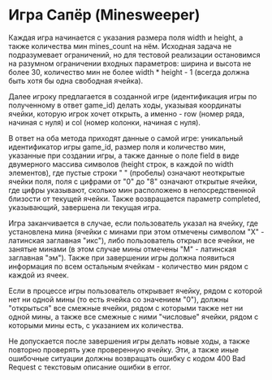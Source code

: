 # **Игра Сапёр (Minesweeper)**

Каждая игра начинается с указания размера поля width и height, а также количества мин mines_count на нём. Исходная задача не подразумевает ограничений, но для тестовой реализации остановимся на разумном ограничении входных параметров: ширина и высота не более 30, количество мин не более width * height - 1 (всегда должна быть хотя бы одна свободная ячейка).

Далее игроку предлагается в созданной игре (идентификация игры по полученному в ответ game_id) делать ходы, указывая координаты ячейки, которую игрок хочет открыть, а именно - row (номер ряда, начиная с нуля) и col (номер колонки, начиная с нуля).

В ответ на оба метода приходят данные о самой игре: уникальный идентификатор игры game_id, размер поля и количество мин, указанные при создании игры, а также данные о поле field в виде двумерного массива символов (height строк, в каждой по width элементов), где пустые строки " " (пробелы) означают неоткрытые ячейки поля, поля с цифрами от "0" до "8" означают открытые ячейки, где цифры указывают, сколько мин расположено в непосредственной близости от текущей ячейки. Также возвращается параметр completed, указывающий, завершена ли текущая игра.

Игра заканчивается в случае, если пользователь указал на ячейку, где установлена мина (ячейки с минами при этом отмечены символом "X" - латинская заглавная "икс"), либо пользователь открыл все ячейки, не занятые минами (в этом случае мины отмечены "M" - латинская заглавная "эм"). Также при завершении игры должна появиться информация по всем остальным ячейкам - количество мин рядом с каждой из ячеек.

Если в процессе игры пользователь открывает ячейку, рядом с которой нет ни одной мины (то есть ячейка со значением "0"), должны "открыться" все смежные ячейки, рядом с которыми также нет ни одной мины, а также все смежные с ними "числовые" ячейки, рядом с которыми мины есть, с указанием их количества.

Не допускается после завершения игры делать новые ходы, а также повторно проверять уже проверенную ячейку. Эти, а также иные ошибочные ситуации должны возвращать ошибку с кодом 400 Bad Request с текстовым описание ошибки в error.
